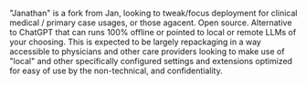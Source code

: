 "Janathan" is a fork from Jan, looking to tweak/focus deployment for clinical medical / primary case usages, or those agacent. Open source. Alternative to ChatGPT that can runs 100% offline or pointed to local or remote LLMs of your choosing. This is expected to be largely repackaging in a way accessible to physicians and other care providers looking to make use of "local" and other specifically configured settings and extensions optimized for easy of use by the non-technical, and confidentiality.
